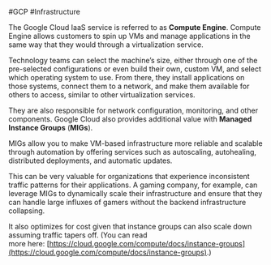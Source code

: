 #GCP #Infrastructure 

The Google Cloud IaaS service is referred to as **Compute Engine**. Compute Engine allows customers to spin up VMs and manage applications in the same way that they would through a virtualization service. 

Technology teams can select the machine’s size, either through one of the pre-selected configurations or even build their own, custom VM, and select which operating system to use. From there, they install applications on those systems, connect them to a network, and make them available for others to access, similar to other virtualization services. 

They are also responsible for network configuration, monitoring, and other components. Google Cloud also provides additional value with **Managed Instance Groups** (**MIGs**). 

MIGs allow you to make VM-based infrastructure more reliable and scalable through automation by offering services such as autoscaling, autohealing, distributed deployments, and automatic updates.

This can be very valuable for organizations that experience inconsistent traffic patterns for their applications. A gaming company, for example, can leverage MIGs to dynamically scale their infrastructure and ensure that they can handle large influxes of gamers without the backend infrastructure collapsing.

It also optimizes for cost given that instance groups can also scale down assuming traffic tapers off. (You can read more here: [https://cloud.google.com/compute/docs/instance-groups](https://cloud.google.com/compute/docs/instance-groups).)